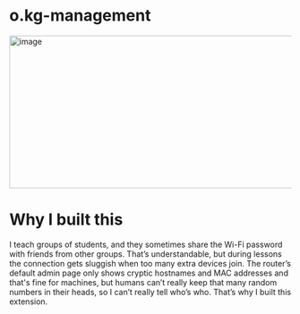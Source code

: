 # o.kg-management

<img width="1128" height="273" alt="image" src="https://github.com/user-attachments/assets/45b0b86f-5e13-46bb-8ed3-d5013f601818" />

# Why I built this

I teach groups of students, and they sometimes share the Wi-Fi password with friends from other groups. That’s understandable, but during lessons the connection gets sluggish when too many extra devices join. The router’s default admin page only shows cryptic hostnames and MAC addresses and that's fine for machines, but humans can’t really keep that many random numbers in their heads, so I can’t really tell who’s who. That’s why I built this extension.
